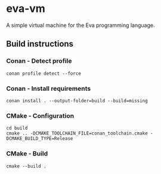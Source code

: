 # eva-vm

A simple virtual machine for the Eva programming language.

## Build instructions

### Conan - Detect profile

```
conan profile detect --force
```

### Conan - Install requirements

```
conan install . --output-folder=build --build=missing
```

### CMake - Configuration

```
cd build
cmake .. -DCMAKE_TOOLCHAIN_FILE=conan_toolchain.cmake -DCMAKE_BUILD_TYPE=Release
```

### CMake - Build

```
cmake --build .
```
